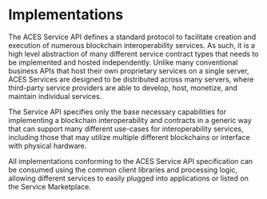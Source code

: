 
# Implementations

The ACES Service API defines a standard protocol to facilitate creation and execution
of numerous blockchain interoperability services. As such, it is a
high level abstraction of many different service contract types that
needs to be implemented and hosted independently. Unlike many conventional business APIs
that host their own proprietary services on a single server, ACES Services are
designed to be distributed across many servers, where third-party service providers are 
able to develop, host, monetize, and maintain individual services.

The Service API specifies only the base necessary capabilities for implementing a
blockchain interoperability and contracts in a generic way that can support many
different use-cases for interoperability services, including those that may utilize 
multiple different blockchains or interface with physical hardware.

All implementations conforming to the ACES Service API specification can be 
consumed using the common client libraries and processing logic, 
allowing different services to easily plugged into applications or listed on the
Service Marketplace.
